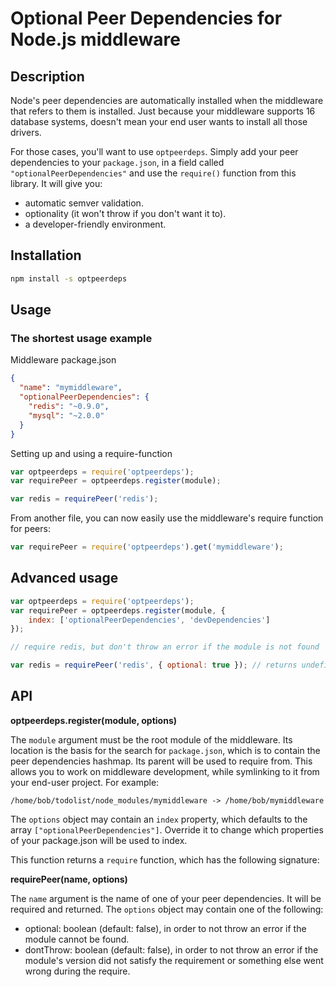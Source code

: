 # Optional Peer Dependencies for Node.js middleware

## Description

Node's peer dependencies are automatically installed when the middleware that
refers to them is installed. Just because your middleware supports 16 database
systems, doesn't mean your end user wants to install all those drivers.

For those cases, you'll want to use `optpeerdeps`. Simply add your peer
dependencies to your `package.json`, in a field called
`"optionalPeerDependencies"` and use the `require()` function from this
library. It will give you:

* automatic semver validation.
* optionality (it won't throw if you don't want it to).
* a developer-friendly environment.

## Installation

```sh
npm install -s optpeerdeps
```

## Usage

### The shortest usage example

Middleware package.json

```json
{
  "name": "mymiddleware",
  "optionalPeerDependencies": {
    "redis": "~0.9.0",
    "mysql": "~2.0.0"
  }
}
```

Setting up and using a require-function

```javascript
var optpeerdeps = require('optpeerdeps');
var requirePeer = optpeerdeps.register(module);

var redis = requirePeer('redis');
```

From another file, you can now easily use the middleware's require function for
peers:

```javascript
var requirePeer = require('optpeerdeps').get('mymiddleware');
```

## Advanced usage

```javascript
var optpeerdeps = require('optpeerdeps');
var requirePeer = optpeerdeps.register(module, {
	index: ['optionalPeerDependencies', 'devDependencies']
});

// require redis, but don't throw an error if the module is not found

var redis = requirePeer('redis', { optional: true }); // returns undefined
```

## API

**optpeerdeps.register(module, options)**

The `module` argument must be the root module of the middleware. Its location
is the basis for the search for `package.json`, which is to contain the peer
dependencies hashmap. Its parent will be used to require from. This allows you
to work on middleware development, while symlinking to it from your end-user
project. For example:

	/home/bob/todolist/node_modules/mymiddleware -> /home/bob/mymiddleware

The `options` object may contain an `index` property, which defaults to the
array `["optionalPeerDependencies"]`. Override it to change which properties of
your package.json will be used to index.

This function returns a `require` function, which has the following signature:

**requirePeer(name, options)**

The `name` argument is the name of one of your peer dependencies. It will be
required and returned. The `options` object may contain one of the following:

* optional: boolean (default: false), in order to not throw an error if the
  module cannot be found.
* dontThrow: boolean (default: false), in order to not throw an error if the
  module's version did not satisfy the requirement or something else went wrong
  during the require.

